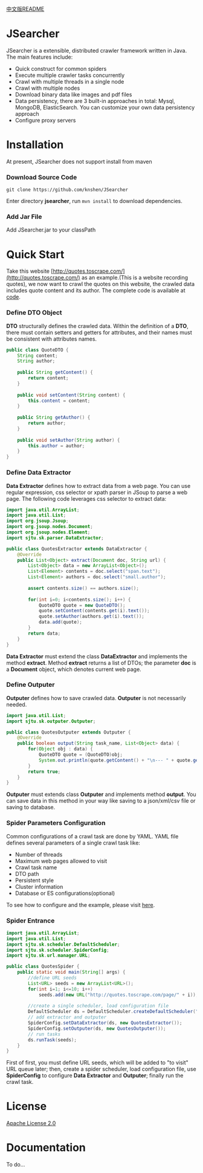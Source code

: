 [中文版README](https://github.com/knshen/JSearcher/blob/master/README-ch.md)
# JSearcher
JSearcher is a extensible, distributed crawler framework written in Java. The main features include:

* Quick construct for common spiders
* Execute multiple crawler tasks concurrently
* Crawl with multiple threads in a single node
* Crawl with multiple nodes
* Download binary data like images and pdf files
* Data persistency, there are 3 built-in approaches in total: Mysql, MongoDB, ElasticSearch. You can customize your own data persistency approach
* Configure proxy servers

# Installation
At present, JSearcher does not support install from maven
### Download Source Code 
`git clone https://github.com/knshen/JSearcher`

Enter directory **jsearcher**, run `mvn install` to download dependencies.

### Add Jar File
Add JSearcher.jar to your classPath



# Quick Start
Take this website [http://quotes.toscrape.com/](http://quotes.toscrape.com/) as an example.(This is a website recording quotes), we now want to crawl the quotes on this website, the crawled data includes quote content and its author. The complete code is available at [code](https://github.com/knshen/JSearcher-examples/tree/master/quotes).

### Define DTO Object
**DTO** structurally defines the crawled data. Within the definition of a **DTO**, there must contain setters and getters for attributes, and their names must be consistent with attributes names.
```java
public class QuoteDTO {
    String content;
    String author;
	
    public String getContent() {
        return content;
    }
	
    public void setContent(String content) {
        this.content = content;
    }
	
    public String getAuthor() {
        return author;
    }
	
    public void setAuthor(String author) {
        this.author = author;
    }
}
```

### Define Data Extractor
**Data Extractor** defines how to extract data from a web page. You can use regular expression, css selector or xpath parser in JSoup to parse a web page. The following code leverages css selector to extract data:
```java
import java.util.ArrayList;
import java.util.List;
import org.jsoup.Jsoup;
import org.jsoup.nodes.Document;
import org.jsoup.nodes.Element;
import sjtu.sk.parser.DataExtractor;

public class QuotesExtractor extends DataExtractor {
    @Override
    public List<Object> extract(Document doc, String url) {
        List<Object> data = new ArrayList<Object>();
        List<Element> contents = doc.select("span.text");
        List<Element> authors = doc.select("small.author");
		
        assert contents.size() == authors.size();
		
        for(int i=0; i<contents.size(); i++) {
            QuoteDTO quote = new QuoteDTO();
            quote.setContent(contents.get(i).text());
            quote.setAuthor(authors.get(i).text());
            data.add(quote);
        }
        return data;
    }
}
```
**Data Extractor** must extend the class **DataExtractor** and implements the method **extract**. Method **extract** returns a list of DTOs; the parameter **doc** is a **Document** object, which denotes current web page.

### Define Outputer
**Outputer** defines how to save crawled data. **Outputer** is not necessarily needed.
```java
import java.util.List;
import sjtu.sk.outputer.Outputer;

public class QuotesOutputer extends Outputer {
    @Override
    public boolean output(String task_name, List<Object> data) {
        for(Object obj : data) {
            QuoteDTO quote = (QuoteDTO)obj;
            System.out.println(quote.getContent() + "\n--- " + quote.getAuthor() + "\n");
        }
        return true;    
    }
}
```
**Outputer** must extends class **Outputer** and implements method **output**. You can save data in this method in your way like saving to a json/xml/csv file or saving to database. 


### Spider Parameters Configuration
Common configurations of a crawl task are done by YAML. YAML file defines several parameters of a single crawl task like:
* Number of threads
* Maximum web pages allowed to visit
* Crawl task name
* DTO path
* Persistent style
* Cluster information
* Database or ES configurations(optional)

To see how to configure and the example, please visit [here](https://github.com/knshen/JSearcher-examples/blob/master/quotes/quotes.yml).

### Spider Entrance
```java
import java.util.ArrayList;
import java.util.List;
import sjtu.sk.scheduler.DefaultScheduler;
import sjtu.sk.scheduler.SpiderConfig;
import sjtu.sk.url.manager.URL;

public class QuotesSpider {
    public static void main(String[] args) {
        //define URL seeds
        List<URL> seeds = new ArrayList<URL>();
        for(int i=1; i<=10; i++)
            seeds.add(new URL("http://quotes.toscrape.com/page/" + i));
		
        //create a single scheduler, load configuration file
        DefaultScheduler ds = DefaultScheduler.createDefaultScheduler("quotes.yml");
        // add extractor and outputer
        SpiderConfig.setDataExtractor(ds, new QuotesExtractor());
        SpiderConfig.setOutputer(ds, new QuotesOutputer());
        // run tasks
        ds.runTask(seeds);
    }
}
```
First of first, you must define URL seeds, which will be added to "to visit" URL queue later; then, create a spider scheduler, load configuration file, use **SpiderConfig** to configure **Data Extractor** and **Outputer**; finally run the crawl task.

# License
[Apache License 2.0](https://github.com/knshen/JSearcher/blob/master/LICENSE)

# Documentation
To do...